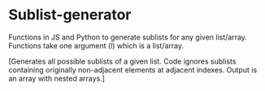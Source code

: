 # Sublist-generator
Functions in JS and Python to generate sublists for any given list/array. Functions take one argument (l) which is a list/array.

[Generates all possible sublists of a given list. Code ignores sublists containing originally non-adjacent elements at adjacent indexes. Output is an array with nested arrays.] 

